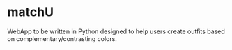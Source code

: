 # matchU

WebApp to be written in Python designed to help users create outfits based on complementary/contrasting colors. 
